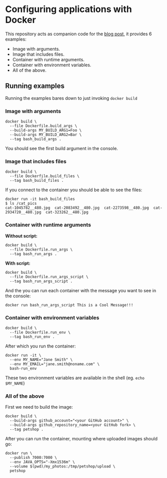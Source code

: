 # Configuring applications with Docker

This repository acts as companion code for the [blog post](https://new-grumpy-mentat.blogspot.com/2019/09/configuring-applications-with-docker_9.html), it provides 6 examples:
- Image with arguments.
- Image that includes files.
- Container with runtime arguments.
- Container with environment variables.
- All of the above.

## Running examples
Running the examples bares down to just invoking `docker build`

### Image with arguments
```
docker build \
  --file Dockerfile.build_args \
  --build-args MY_BUILD_ARG1=Foo \
  --build-args MY_BUILD_ARG2=Bar \
  --tag bash_build_args .
```

You should see the first build argument in the console.

### Image that includes files
```
docker build \
  --file Dockerfile.build_files \
  --tag bash_build_files .
```

If you connect to the container you should be able to see the files:

```
docker run -it bash_build_files
$ ls /cat_pics
cat-1045782__480.jpg  cat-2083492__480.jpg  cat-2273598__480.jpg  cat-2934720__480.jpg  cat-323262__480.jpg
```

### Container with runtime arguments
**Without script:**
```
docker build \
  --file Dockerfile.run_args \
  --tag bash_run_args .
```

**With script:**
```
docker build \
  --file Dockerfile.run_args_script \
  --tag bash_run_args_script .
```

And the you can run each container with the message you want to see in the console:

```
docker run bash_run_args_script This is a Cool Message!!!
```

### Container with environment variables
```
docker build \
  --file Dockerfile.run_env \
  --tag bash_run_env .
```

After which you run the container:
```
docker run -it \
  --env MY_NAME="Jane Smith" \
  --env MY_EMAIL="jane.smith@noname.com" \
  bash-run_env
```

These two environment variables are available in the shell (eg. `echo $MY_NAME`)

### All of the above
First we need to build the image:

```
docker build \
  --build-args github_account="<your GitHub account>" \
  --build-args github_repository_name=<your GitHub fork> \
  --tag petshop .
```

After you can run the container, mounting where uploaded images should go:
```
docker run \
  --publish 7000:7000 \
  --env JAVA_OPTS="-Xmx1536m" \
  --volume $(pwd)/my_photos:/tmp/petshop/upload \
  petshop
```
